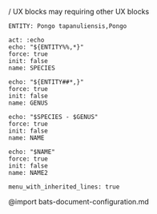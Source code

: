 / UX blocks may requiring other UX blocks
```vars :(document_vars)
ENTITY: Pongo tapanuliensis,Pongo
```
```ux :[SPECIES] +[GENUS] +[NAME]
act: :echo
echo: "${ENTITY%%,*}"
force: true
init: false
name: SPECIES
```
```ux :[GENUS]
echo: "${ENTITY##*,}"
force: true
init: false
name: GENUS
```
```ux :[NAME] +[NAME2]
echo: "$SPECIES - $GENUS"
force: true
init: false
name: NAME
```
```ux :[NAME2]
echo: "$NAME"
force: true
init: false
name: NAME2
```
```opts :(document_opts)
menu_with_inherited_lines: true
```
@import bats-document-configuration.md